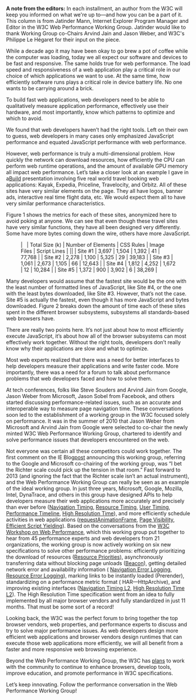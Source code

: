 **A note from the editors:** In each installment, an author from the W3C will
keep you informed on what we're up to—and how you can be a part of it. This 
column is from Jatinder Mann, Internet Explorer Program Manager and Editor in 
the W3C Web Performance Working Group. Jatinder would like to thank Working 
Group co-Chairs Arvind Jain and Jason Weber, and W3C's Philippe Le Hégaret for 
their input on the piece.

While a decade ago it may have been okay to go brew a pot of coffee while the
computer was loading, today we all expect our software and devices to be fast 
and responsive. The same holds true for web performance. The load speed and 
responsiveness of a web application play a critical role in our choice of which 
applications we want to use. At the same time, how efficiently software runs 
plays a critical role in device battery life. No one wants to be carrying around
a brick.<aside class="content-minutiae"></aside>

To build fast web applications, web developers need to be able to qualitatively
measure application performance, effectively use their hardware, and most 
importantly, know which patterns to optimize and which to avoid.

We found that web developers haven’t had the right tools. Left on their own
to guess, web developers in many cases only emphasized JavaScript performance 
and equated JavaScript performance with web performance.

However, web performance is truly a multi-dimensional problem. How quickly the
network can download resources, how efficiently the CPU can perform web runtime 
operations, and the amount of available GPU memory all impact web performance. 
Let’s take a closer look at an example I gave in a[Build][1] presentation
involving five real world travel booking web applications: Kayak, Expedia, 
Priceline, Travelocity, and Orbitz. All of these sites have very similar 
elements on the page. They all have logos, banner ads, interactive real time 
flight data, etc. We would expect them all to have very similar performance 
characteristics.

Figure 1 shows the metrics for each of these sites, anonymized here to avoid
poking at anyone. We can see that even though these travel sites have very 
similar functions, they have all been designed very differently. Some have more 
bytes coming down the wire, others have more JavaScript.<figure>

<colgroup> <col> <col> <col> <col> <col> <col> </colgroup> 
|         | Total Size (k) | Number of Elements | CSS Rules | Image Files |
Script Lines
|
||
| Site #1 | 3,697          | 1,504              | 1,392     | 41          |
77,768
|
| Site #2 | 2,278          | 1,100              | 5,325     | 29          |
39,183
|
| Site #3 | 1,061          | 2,673              | 1,105     | 66          |
12,643
|
| Site #4 | 1,812          | 4,252              | 1,672     | 12          |
10,284
|
| Site #5 | 1,372          | 900                | 3,902     | 6           |
38,269
|</figure>

Many developers would assume that the fastest site would be the one with the
least number of formatted lines of JavaScript, like Site #4, or the one with the
least bytes downloaded, like Site #3. However, that’s not the case. Site #5 is 
actually the fastest, even though it has more JavaScript and bytes downloaded. 
Figure 2 breaks down the amount of time each of these sites spent in the 
different browser subsystems, subsystems all standards-based web browsers have.

There are really two points here. It’s not just about how to most efficiently
execute JavaScript, it’s about how all of the browser subsystems can most 
effectively work together. Without the right tools, developers don’t really know
why their applications are slow and what to optimize.

Most web experts realized that there was a need for better interfaces to help
developers measure their applications and write faster code. More importantly, 
there was a need for a forum to talk about performance problems that web 
developers faced and how to solve them.

At tech conferences, folks like Steve Souders and Arvind Jain from Google,
Jason Weber from Microsoft, Jason Sobel from Facebook, and others started 
discussing performance-related issues, such as an accurate and interoperable way
to measure page navigation time. These conversations soon led to the 
establishment of a working group in the W3C focused solely on performance. It 
was in the summer of 2010 that Jason Weber from Microsoft and Arvind Jain from 
Google were selected to co-chair the newly minted W3C Web Performance Working 
Group, chartered to identify and solve performance issues that developers 
encountered on the web.

Not everyone was certain all these competitors could work together. The first
comment on the IE Blog[post][2] announcing this working group, referring to the
Google and Microsoft co-chairing of the working group, was “I bet the Richter 
scale could pick up the tension in that room.” Fast forward to 2013 (and 
ignoring the fact that the Richter scale isn’t an actual instrument), and the 
Web Performance Working Group can really be seen as an example of the ideal 
working group. In just three years, Microsoft, Google, Mozilla, Intel, DynaTrace,
and others in this group have designed APIs to help developers measure their web
applications more accurately and precisely than ever before
([Navigation Timing][3], [Resource Timing][4], [User Timing][5], 
[Performance Timeline][6], [High Resolution Time][7]), and more efficiently
schedule activities in web applications
([requestAnimationFrame][8], [Page Visibility][9], 
[Efficient Script Yielding][10]). Based on the conversations from the 
[W3C Workshop on Web Performance][11], which this working group put together to
hear from 45 performance experts and web developers from 21 organizations, the 
working group is now actively working on six new specifications to solve other 
performance problems: efficiently prioritizing the download of resources
([Resource Priorities][12]), asynchronously transferring data without blocking
page unloads
([Beacon][13]), getting detailed network error and availability information (
[Navigation Error Logging][14], [Resource Error Logging][15]), marking links to
be instantly loaded (Prerender), standardizing on a performance metric format (
HAR—HttpArchive), and improving existing interfaces
([Navigation Timing L2][16], [High Resolution Time L2][17]). The High
Resolution Time specification went from an idea to fully implemented by all 
major browser vendors and fully standardized in just 11 months. That must be 
some sort of a record!

Looking back, the W3C was the perfect forum to bring together the top browser
vendors, web properties, and performance experts to discuss and try to solve 
major performance issues. As web developers design more efficient web 
applications and browser vendors design runtimes that can execute those web 
applications more efficiently, we will all benefit from a faster and more 
responsive web browsing experience.

Beyond the Web Performance Working Group, the W3C has [plans][18] to work with
the community to continue to enhance browsers, develop tools, improve education,
and promote performance in W3C specifications.

Let’s keep innovating. Follow the performance conversation in the Web
Performance Working Group!

 [1]: http://channel9.msdn.com/Events/Build/2012/3-132

 [2]: http://blogs.msdn.com/b/ie/archive/2010/08/18/microsoft-to-co-chair-new-w3c-web-performance-working-group.aspx
 [3]: http://www.w3.org/TR/2012/REC-navigation-timing-20121217/
 [4]: http://www.w3.org/TR/2012/CR-resource-timing-20120522/
 [5]: http://www.w3.org/TR/2012/CR-user-timing-20120726/
 [6]: http://www.w3.org/TR/2012/CR-performance-timeline-20120726/
 [7]: http://www.w3.org/TR/hr-time/
 [8]: http://www.w3.org/TR/animation-timing/
 [9]: http://www.w3.org/TR/page-visibility/

 [10]: https://dvcs.w3.org/hg/webperf/raw-file/tip/specs/setImmediate/Overview.html
 [11]: http://www.w3.org/2012/11/performance-workshop/

 [12]: https://dvcs.w3.org/hg/webperf/raw-file/tip/specs/ResourcePriorities/Overview.html
 [13]: https://dvcs.w3.org/hg/webperf/raw-file/tip/specs/Beacon/Overview.html

 [14]: https://dvcs.w3.org/hg/webperf/raw-file/tip/specs/NavigationErrorLogging/Overview.html

 [15]: https://dvcs.w3.org/hg/webperf/raw-file/tip/specs/ResourceErrorLogging/Overview.html

 [16]: https://dvcs.w3.org/hg/webperf/raw-file/tip/specs/NavigationTiming2/Overview.html

 [17]: https://dvcs.w3.org/hg/webperf/raw-file/tip/specs/HighResolutionTime2/Overview.html
 [18]: http://www.w3.org/2013/Talks/0610-performance/#/